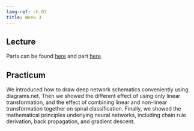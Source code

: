 ```yaml
---
lang-ref: ch.03
title: Week 3
---
```



## Lecture

Parts can be found [here](https://atcold.github.io/NYU-DLSP20/en/week03/03-1/) and part [here](https://atcold.github.io/NYU-DLSP20/en/week06/06-2/).


## Practicum

We introduced how to draw deep network schematics conveniently using diagrams.net. Then we showed the different effect of using only linear transformation, and the effect of combining linear and non-linear transformation together on spiral classification. Finally, we showed the mathematical principles underlying neural networks, including chain rule derivation, back propagation, and gradient descent.
